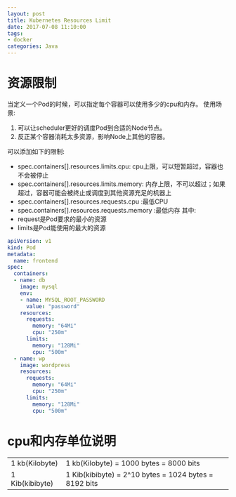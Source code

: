 ```yaml
---
layout: post
title: Kubernetes Resources Limit
date: 2017-07-08 11:10:00
tags:
- docker
categories: Java
---
```


# 资源限制
当定义一个Pod的时候，可以指定每个容器可以使用多少的cpu和内存。
使用场景:    
1. 可以让scheduler更好的调度Pod到合适的Node节点。
2. 反正某个容器消耗太多资源，影响Node上其他的容器。

可以添加如下的限制:

* spec.containers[].resources.limits.cpu: cpu上限，可以短暂超过，容器也不会被停止
* spec.containers[].resources.limits.memory: 内存上限，不可以超过；如果超过，容器可能会被终止或调度到其他资源充足的机器上
* spec.containers[].resources.requests.cpu :最低CPU
* spec.containers[].resources.requests.memory :最低内存
其中:
* request是Pod要求的最小的资源
* limits是Pod能使用的最大的资源

```yaml
apiVersion: v1
kind: Pod
metadata:
  name: frontend
spec:
  containers:
  - name: db
    image: mysql
    env:
    - name: MYSQL_ROOT_PASSWORD
      value: "password"
    resources:
      requests:
        memory: "64Mi"
        cpu: "250m"
      limits:
        memory: "128Mi"
        cpu: "500m"
  - name: wp
    image: wordpress
    resources:
      requests:
        memory: "64Mi"
        cpu: "250m"
      limits:
        memory: "128Mi"
        cpu: "500m"
```

# cpu和内存单位说明

|                      |                                                             |
| -------------------- | ----------------------------------------------------------- |
| 1 kb(Kilobyte)       | 1 kb(Kilobyte) = 1000 bytes = 8000 bits                     |
| 1 Kib(kibibyte)      | 1 Kib(kibibyte) = 2^10 bytes = 1024 bytes = 8192 bits       |
